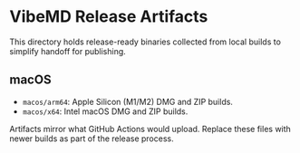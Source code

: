 # VibeMD Release Artifacts

This directory holds release-ready binaries collected from local builds to simplify handoff for publishing.

## macOS

- `macos/arm64`: Apple Silicon (M1/M2) DMG and ZIP builds.
- `macos/x64`: Intel macOS DMG and ZIP builds.

Artifacts mirror what GitHub Actions would upload. Replace these files with newer builds as part of the release process.
